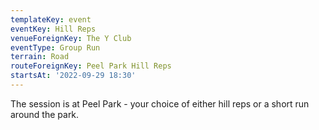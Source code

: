 ```yaml
---
templateKey: event
eventKey: Hill Reps
venueForeignKey: The Y Club
eventType: Group Run
terrain: Road
routeForeignKey: Peel Park Hill Reps
startsAt: '2022-09-29 18:30'
---
```

The session is at Peel Park - your choice of either hill reps or a short run around the park.
